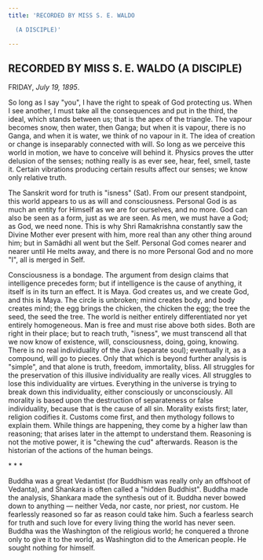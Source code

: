 ```yaml
---
title: 'RECORDED BY MISS S. E. WALDO

  (A DISCIPLE)'

---
```





  

## RECORDED BY MISS S. E. WALDO (A DISCIPLE)

FRIDAY, *July 19, 1895*.

So long as I say "you", I have the right to speak of God protecting us.
When I see another, I must take all the consequences and put in the
third, the ideal, which stands between us; that is the apex of the
triangle. The vapour becomes snow, then water, then Ganga; but when it
is vapour, there is no Ganga, and when it is water, we think of no
vapour in it. The idea of creation or change is inseparably connected
with will. So long as we perceive this world in motion, we have to
conceive will behind it. Physics proves the utter delusion of the
senses; nothing really is as ever see, hear, feel, smell, taste it.
Certain vibrations producing certain results affect our senses; we know
only relative truth.

The Sanskrit word for truth is "isness" (Sat). From our present
standpoint, this world appears to us as will and consciousness. Personal
God is as much an entity for Himself as we are for ourselves, and no
more. God can also be seen as a form, just as we are seen. As men, we
must have a God; as God, we need none. This is why Shri Ramakrishna
constantly saw the Divine Mother ever present with him, more real than
any other thing around him; but in Samâdhi all went but the Self.
Personal God comes nearer and nearer until He melts away, and there is
no more Personal God and no more "I", all is merged in Self.

Consciousness is a bondage. The argument from design claims that
intelligence precedes form; but if intelligence is the cause of
anything, it itself is in its turn an effect. It is Maya. God creates
us, and we create God, and this is Maya. The circle is unbroken; mind
creates body, and body creates mind; the egg brings the chicken, the
chicken the egg; the tree the seed, the seed the tree. The world is
neither entirely differentiated nor yet entirely homogeneous. Man is
free and must rise above both sides. Both are right in their place; but
to reach truth, "isness", we must transcend all that we now know of
existence, will, consciousness, doing, going, knowing. There is no real
individuality of the Jiva (separate soul); eventually it, as a compound,
will go to pieces. Only that which is beyond further analysis is
"simple", and that alone is truth, freedom, immortality, bliss. All
struggles for the preservation of this illusive individuality are really
vices. All struggles to lose this individuality are virtues. Everything
in the universe is trying to break down this individuality, either
consciously or unconsciously. All morality is based upon the destruction
of separateness or false individuality, because that is the cause of all
sin. Morality exists first; later, religion codifies it. Customs come
first, and then mythology follows to explain them. While things are
happening, they come by a higher law than reasoning; that arises later
in the attempt to understand them. Reasoning is not the motive power, it
is "chewing the cud" afterwards. Reason is the historian of the actions
of the human beings.

\*            \*            \*

Buddha was a great Vedantist (for Buddhism was really only an offshoot
of Vedanta), and Shankara is often called a "hidden Buddhist". Buddha
made the analysis, Shankara made the synthesis out of it. Buddha never
bowed down to anything — neither Veda, nor caste, nor priest, nor
custom. He fearlessly reasoned so far as reason could take him. Such a
fearless search for truth and such love for every living thing the world
has never seen. Buddha was the Washington of the religious world; he
conquered a throne only to give it to the world, as Washington did to
the American people. He sought nothing for himself.


